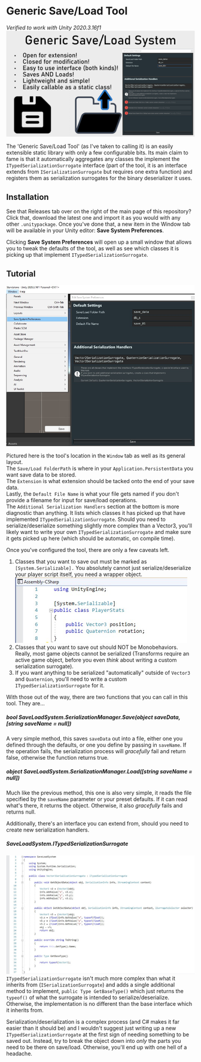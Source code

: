 # Generic Save/Load Tool
_Verified to work with Unity 2020.3.16f1_
![Promo Image](images/KomplinBrandon_ScriptingTool02_Image.jpg)

The 'Generic Save/Load Tool' (as I've taken to calling it) is an easily extensible static library with only a few configurable bits. Its main claim to fame is that it automatically aggregates any classes the implement the `ITypedSerializationSurrogate` interface (part of the tool, it is an interface extends from `ISerializationSurrogate` but requires one extra function) and registers them as serialization surrogates for the binary deserializer it uses.

## Installation
See that Releases tab over on the right of the main page of this repository? Click that, download the latest one and import it as you would with any other `.unitypackage`. Once you've done that, a new item in the Window tab will be available in your Unity editor: **Save System Preferences**.

Clicking **Save System Preferences** will open up a small window that allows you to tweak the defaults of the tool, as well as see which classes it is picking up that implement `ITypedSerializationSurrogate`.

## Tutorial
![Layout of the tool](images/ExampleImage1.jpg)

Pictured here is the tool's location in the `Window` tab as well as its general layout.  
The `Save/Load FolderPath` is where in your `Application.PersistentData` you want save data to be stored.  
The `Extension` is what extension should be tacked onto the end of your save data.  
Lastly, the `Default File Name` is what your file gets named if you don't provide a filename for input for save/load operations.  
The `Additional Serialization Handlers` section at the bottom is more diagnostic than anything. It lists which classes it has picked up that have implemented `ITypedSerializationSurrogate`. Should you need to serialize/deserialize something slightly more complex than a Vector3, you'll likely want to write your own `ITypedSerializationSurrogate` and make sure it gets picked up here (which should be automatic, on compile time).

Once you've configured the tool, there are only a few caveats left.

1. Classes that you want to save out must be marked as `[System.Serializable].` You absolutely cannot just serialize/deserialize your player script itself, you need a wrapper object.
![System Serializable Example](images/ExampleImage2.jpg)
2. Classes that you want to save out should NOT be Monobehaviors. Really, most game objects cannot be serialized (Transforms require an active game object, before you even _think_ about writing a custom serialization surrogate).
3. If you want anything to be serialized "automatically" outside of `Vector3` and `Quaternion`, you'll need to write a custom `ITypedSerializationSurrogate` for it.

With those out of the way, there are two functions that you can call in this tool. They are...

##### bool SaveLoadSystem.SerializationManager.Save(object saveData, [string saveName = null])
A very simple method, this saves `saveData` out into a file, either one you defined through the defaults, or one you define by passing in `saveName`. If the operation fails, the serialization process will _gracefully_ fail and return false, otherwise the function returns true.

##### object SaveLoadSystem.SerializationManager.Load([string saveName = null])
Much like the previous method, this one is also very simple, it reads the file specified by the `saveName` parameter or your preset defaults. If it can read what's there, it returns the object. Otherwise, it also _gracefully_ fails and returns null.


Additionally, there's an interface you can extend from, should you need to create new serialization handlers.
##### SaveLoadSystem.ITypedSerializationSurrogate
![Vector3 Serialization Surrogate](images/ExampleImage3.jpg)
`ITypedSerializationSurrogate` isn't much more complex than what it inherits from (`ISerializationSurrogate`) and adds a single additional method to implement, `public Type GetBaseType()` which just returns the `typeof()` of what the surrogate is intended to serialize/deserialize. Otherwise, the implementation is no different than the base interface which it inherits from.

Serialization/deserialization is a complex process (and C# makes it far easier than it should be) and I wouldn't suggest just writing up a new `ITypedSerializationSurrogate` at the first sign of needing something to be saved out. Instead, try to break the object down into _only_ the parts you need to be there on save/load. Otherwise, you'll end up with one hell of a headache.
